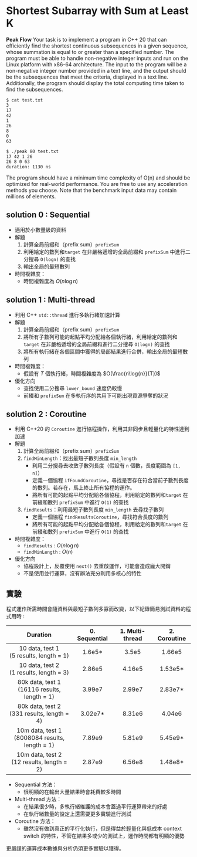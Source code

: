 # Shortest Subarray with Sum at Least K

**Peak Flow**
Your task is to implement a program in C++ 20 that can efficiently find the shortest continuous subsequences in a given sequence, whose summation is equal to or greater than a specified number. The program must be able to handle non-negative integer inputs and run on the Linux platform with x86-64 architecture.
The input to the program will be a non-negative integer number provided in a text line, and the output should be the subsequences that meet the criteria, displayed in a text line. Additionally, the program should display the total computing time taken to find the subsequences.

```shell
$ cat test.txt
3
17
42
1
26
8
0
63

$ ./peak 80 test.txt
17 42 1 26
26 8 0 63
duration: 1130 ns
```

The program should have a minimum time complexity of O(n) and should be optimized for real-world performance. You are free to use any acceleration methods you choose. Note that the benchmark input data may contain millions of elements.

## solution 0 : Sequential
- 適用於小數量級的資料
- 解題
    1. 計算全局前綴和（prefix sum）`prefixSum`
    2. 利用給定的數列和`target` 在非嚴格遞增的全局前綴和 `prefixSum` 中進行二分搜尋 `O(logn)` 的查找
    3. 輸出全局的最短數列
- 時間複雜度：
    - 時間複雜度為 $O(n\log{n})$

## solution 1 : Multi-thread
- 利用 C++ `std::thread` 進行多執行緒加速計算
- 解題
    1. 計算全局前綴和（prefix sum）`prefixSum`
    2. 將所有子數列可能的起點平均分配給各個執行緒，利用給定的數列和`target` 在非嚴格遞增的全局前綴和進行二分搜尋 `O(logn)` 的查找
    3. 將所有執行緒在各個區間中獲得的局部結果進行合併，輸出全局的最短數列
- 時間複雜度：
    - 假設有 $T$ 個執行緒，時間複雜度為 $O(\frac{n\log{n}}{T})$
- 優化方向
    - 查找使用二分搜尋 `lower_bound` 速度仍較慢
    - 前綴和 `prefixSum` 在多執行序的共用下可能出現資源爭奪的狀況
## solution 2 : Coroutine
- 利用 C++20 的 `Coroutine` 進行協程操作，利用其非同步且輕量化的特性達到加速
- 解題
    1. 計算全局前綴和（prefix sum）`prefixSum`
    2. `findMinLength`：找出最短子數列長度 `min_length`
        - 利用二分搜尋去收斂子數列長度（假設有 `n` 個數，長度範圍為 `[1, n]`）
        - 定義一個協程 `ifFoundCoroutine`，尋找是否存在符合當前子數列長度的數列。若存在，馬上終止所有協程的運作。
        - 將所有可能的起點平均分配給各個協程，利用給定的數列和`target` 在前綴和數列 `prefixSum` 中進行 `O(1)` 的查找
    3. `findResults`：利用最短子數列長度 `min_length` 去尋找子數列
        - 定義一個協程 `findResultsCoroutine`，尋找符合長度的數列
        - 將所有可能的起點平均分配給各個協程，利用給定的數列和`target` 在前綴和數列 `prefixSum` 中進行 `O(1)` 的查找
- 時間複雜度：
    - `findResults` : $O(n\log{n})$
    - `findMinLength` : $O(n)$
- 優化方向
    - 協程設計上，反覆使用 `next()` 去重啟運作，可能會造成龐大開銷
    - 不是使用並行運算，沒有辦法充分利用多核心的特性

## 實驗
程式運作所需時間會隨資料與最短子數列多寡而改變，以下紀錄簡易測試資料的程式用時 : 


|                      Duration                      | 0. Sequential | 1. Multi-thread | 2. Coroutine |
|:--------------------------------------------------:|:-------------:|:---------------:|:------------:|
|    10 data, test 1 <br>(5 results, length = 1)     |    1.6e5*     |      3.5e5      |    1.66e5    |
|    10 data, test 2 <br>(1 results, length = 3)     |    2.86e5     |     4.16e5      |   1.53e5*    |
|  80k data, test 1 <br>(16116 results, length = 1)  |    3.99e7     |     2.99e7      |   2.83e7*    |
|   80k data, test 2 <br>(331 results, length = 4)   |    3.02e7*    |     8.31e6      |    4.04e6    |
| 10m data, test 1 <br>(8008084 results, length = 1) |    7.89e9     |     5.81e9      |   5.45e9*    |
|   10m data, test 2 <br>(12 results, length = 2)    |    2.87e9     |     6.56e8      |   1.48e8*    |

- Sequential 方法：
    - 很明顯的在輸出大量結果時會耗費較多時間
- Multi-thread 方法：
    - 在結果很少時，多執行緒維護的成本會蓋過平行運算帶來的好處
    - 在執行緒數量的設定上還需要更多實驗進行測試
- Coroutine 方法：
    - 雖然沒有做到真正的平行化執行，但是得益於輕量化與低成本 context switch 的特性，不管在結果多或少的測試上，運作時間都有明顯的優勢

更嚴謹的運算成本數據與分析仍須更多實驗以獲得。
